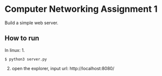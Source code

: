 # Computer Networking Assignment 1
Build a simple web server.

## How to run
In linux:
1. 
```shell
$ python3 server.py
```
2. open the explorer, input url: http://localhost:8080/


